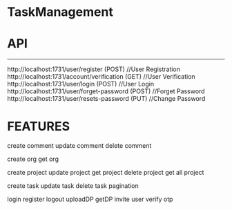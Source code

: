 # TaskManagement

# API
---------------------------------------
http://localhost:1731/user/register (POST) //User Registration
http://localhost:1731/account/verification (GET) //User Verification
http://localhost:1731/user/login (POST) //User Login
http://localhost:1731/user/forget-password (POST) //Forget Password
http://localhost:1731/user/resets-password (PUT) //Change Password


# FEATURES

create comment
update comment
delete comment

create org
get org

create project
update project
get project
delete project
get all project

create task
update task
delete task
pagination

login
register
logout
uploadDP
getDP
invite user
verify otp